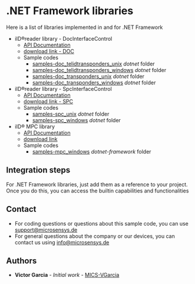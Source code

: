 # .NET Framework libraries
Here is a list of libraries implemented in and for .NET Framework

* iID®reader library - DocInterfaceControl
    * [API Documentation](https://www.microsensys.de/downloads/DevSamples/Libraries/Windows/iIDReaderLibrary%20-%20.NET%20library/APIDoc_DocInterfaceControl_1.0_E.pdf)
    * [download link - DOC](https://www.nuget.org/packages/Microsensys.iIDReaderLibrary.DocInterfaceControl/)
    * Sample codes
        * [samples-doc_telidtransponders_unix](https://github.com/Micro-Sensys/samples-doc_telidtransponders_unix) *dotnet* folder
        * [samples-doc_telidtransponders_windows](https://github.com/Micro-Sensys/samples-doc_transponders_windows) *dotnet* folder
        * [samples-doc_transponders_unix](https://github.com/Micro-Sensys/samples-doc_transponders_unix) *dotnet* folder
        * [samples-doc_transponders_windows](https://github.com/Micro-Sensys/samples-doc_telidtransponders_windows) *dotnet* folder
* iID®reader library - SpcInterfaceControl
    * [API Documentation](https://www.microsensys.de/downloads/DevSamples/Libraries/Windows/iIDReaderLibrary%20-%20.NET%20library/APIDoc_SpcInterfaceControl_1.0_E.pdf)
    * [download link - SPC](https://www.nuget.org/packages/Microsensys.iIDReaderLibrary.SpcInterfaceControl/)
    * Sample codes
        * [samples-spc_unix](https://github.com/Micro-Sensys/samples-spc_unix) *dotnet* folder 
        * [samples-spc_windows](https://github.com/Micro-Sensys/samples-spc_windows) *dotnet* folder 
* iID® MPC library 
    * [API Documentation](https://www.microsensys.de/downloads/DevSamples/Libraries/Windows/iID%20MPC%20-%20.NET%20library/APIDoc_microsensysMPC-1.2.0.0-E.pdf)
    * [download link](https://www.microsensys.de/downloads/DevSamples/Libraries/Windows/iID%20MPC%20-%20.NET%20library/)
    * Sample codes
        * [samples-mpc_windows](https://github.com/Micro-Sensys/samples-mpc_windows) *dotnet-framework* folder

## Integration steps
For .NET Framework libraries, just add them as a reference to your project. Once you do this, you can access the builtin capabilities and functionalities

## Contact
* For coding questions or questions about this sample code, you can use [support@microsensys.de](mailto:support@microsensys.de)
* For general questions about the company or our devices, you can contact us using [info@microsensys.de](mailto:info@microsensys.de)

## Authors

* **Victor Garcia** - *Initial work* - [MICS-VGarcia](https://github.com/MICS-VGarcia/)
